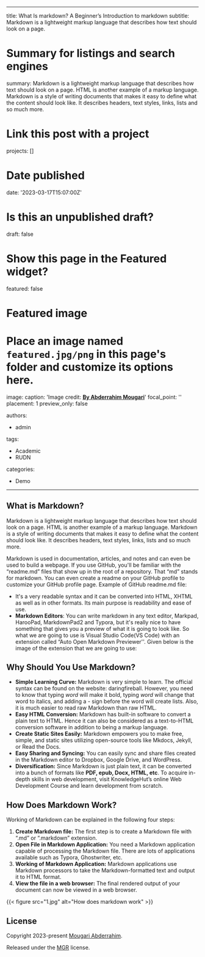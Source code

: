 
---
title: What Is markdown? A Beginner’s Introduction to markdown
subtitle: Markdown is a lightweight markup language that describes how text should look on a page.

# Summary for listings and search engines
summary: Markdown is a lightweight markup language that describes how text should look on a page. HTML is another example of a markup language. Markdown is a style of writing documents that makes it easy to define what the content should look like. It describes headers, text styles, links, lists and so much more. 

# Link this post with a project
projects: []

# Date published
date: '2023-03-17T15:07:00Z'

# Is this an unpublished draft?
draft: false

# Show this page in the Featured widget?
featured: false

# Featured image
# Place an image named `featured.jpg/png` in this page's folder and customize its options here.

image:
  caption: 'Image credit: [**By Abderrahim Mougari**](https://unsplash.com/photos/CpkOjOcXdUY)'
  focal_point: ''
  placement: 1
  preview_only: false

authors:
  - admin

tags:
  - Academic
  - RUDN

categories:
  - Demo
---

## What is Markdown?
Markdown is a lightweight markup language that describes how text should look on a page. HTML is another example of a markup language. Markdown is a style of writing documents that makes it easy to define what the content should look like. It describes headers, text styles, links, lists and so much more. 

Markdown is used in documentation, articles, and notes and can even be used to build a webpage. If you use GitHub, you'll be familiar with the “readme.md” files that show up in the root of a repository. That “md” stands for markdown. You can even create a readme on your GitHub profile to customize your GitHub profile page. Example of GitHub readme.md file: 
 
- It's a very readable syntax and it can be converted into HTML, XHTML as well as in other formats. Its main purpose is readability and ease of use. 
- **Markdown Editors**: You can write markdown in any text editor, Markpad, HarooPad, MarkdownPad2 and Typora, but it's really nice to have something that gives you a preview of what it is going to look like. So what we are going to use is Visual Studio Code(VS Code) with an extension called “Auto Open Markdown Previewer''. Given below is the image of the extension that we are going to use:

## Why Should You Use Markdown?

- **Simple Learning Curve:** Markdown is very simple to learn. The official syntax can be found on the website: daringfireball. However, you need to know that typing *word* will make it bold, typing _word_ will change that word to italics, and adding a - sign before the word will create lists. Also, it is much easier to read raw Markdown than raw HTML. 
- **Easy HTML Conversion:** Markdown has built-in software to convert a plain text to HTML. Hence it can also be considered as a text-to-HTML conversion software in addition to being a markup language. 
- **Create Static Sites Easily:** Markdown empowers you to make free, simple, and static sites utilizing open-source tools like Mkdocs, Jekyll, or Read the Docs.  
- **Easy Sharing and Syncing:** You can easily sync and share files created in the Markdown editor to Dropbox, Google Drive, and WordPress.  
- **Diversification:** Since Markdown is just plain text, it can be converted into a bunch of formats like **PDF, epub, Docx, HTML, etc**. To acquire in-depth skills in web development, visit KnowledgeHut’s online Web Development Course and learn development from scratch. 

## How Does Markdown Work?

Working of Markdown can be explained in the following four steps: 

1. **Create Markdown file:** The first step is to create a Markdown file with “.md” or “.markdown” extension. 
2. **Open File in Markdown Application:** You need a Markdown application capable of processing the Markdown file. There are lots of applications available such as Typora, Ghostwriter, etc. 
3. **Working of Markdown Application:** Markdown applications use Markdown processors to take the Markdown-formatted text and output it to HTML format.  
4. **View the file in a web browser:** The final rendered output of your document can now be viewed in a web browser.

{{< figure src="1.jpg" alt="How does markdown work"  >}}
  
## License

Copyright 2023-present [Mougari Abderrahim](iragoum.github.io).

Released under the [MGR](iragoum.github.io) license.
